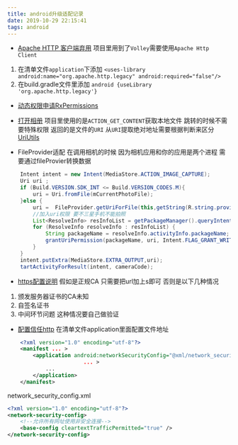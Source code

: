 ```yaml
---
title: android升级适配记录
date: 2019-10-29 22:15:41
tags: android
---
```

- [Apache HTTP 客户端弃用](https://developer.android.google.cn/about/versions/pie/android-9.0-changes-28?hl=zh_cn#apache-p)
项目里用到了`Volley`需要使用`Apache Http Client`
1. 在清单文件`application`下添加 `<uses-library android:name="org.apache.http.legacy" android:required="false"/>`
2. 在build.gradle文件里添加 `android {useLibrary 'org.apache.http.legacy'}`

<!-- more -->

- [动态权限申请RxPermissions](https://github.com/tbruyelle/RxPermissions)

- [打开相册](https://www.jianshu.com/p/7c6a53db8b12)
项目里使用的是`ACTION_GET_CONTENT`获取本地文件 跳转的时候不需要特殊权限 返回的是文件的`URI` 从`URI`提取绝对地址需要根据判断来区分[UriUtils](https://gist.github.com/tangtingyun/89c7da4d66e6f41b388ac00581f7ce23)

- FileProvider适配
在调用相机的时候 因为相机应用和你的应用是两个进程 需要通过fileProvier转换数据
```java
    Intent intent = new Intent(MediaStore.ACTION_IMAGE_CAPTURE);
    Uri uri ;
    if (Build.VERSION.SDK_INT <= Build.VERSION_CODES.M){
        uri = Uri.fromFile(mCurrentPhotoFile);
    }else {
        uri =  FileProvider.getUriForFile(this,getString(R.string.provider_str),mCurrentPhotoFile);
        //加入uri权限 要不三星手机不能拍照
        List<ResolveInfo> resInfoList = getPackageManager().queryIntentActivities(intent, PackageManager.MATCH_DEFAULT_ONLY;
        for (ResolveInfo resolveInfo : resInfoList) {
            String packageName = resolveInfo.activityInfo.packageName;
            grantUriPermission(packageName, uri, Intent.FLAG_GRANT_WRITE_URI_PERMISSION | Intent.FLAG_GRANT_READ_URI_PERMISSION);
        }
    }
    intent.putExtra(MediaStore.EXTRA_OUTPUT,uri);
    tartActivityForResult(intent, cameraCode);
```
- [https配置说明](https://developer.android.google.cn/training/articles/security-ssl?hl=zh_cn)
假如是正规CA 只需要把url加上s即可 否则是以下几种情况
1. 颁发服务器证书的CA未知
2. 自签名证书
3. 中间环节问题
这种情况要自己做验证

- [配置信任http](https://developer.android.google.cn/training/articles/security-config?hl=zh_cn)
在清单文件application里面配置文件地址
```xml
    <?xml version="1.0" encoding="utf-8"?>
    <manifest ... >
        <application android:networkSecurityConfig="@xml/network_security_config"
                        ... >
            ...
        </application>
    </manifest>
```
network_security_config.xml
```xml
<?xml version="1.0" encoding="utf-8"?>
<network-security-config>
    <!--允许所有网址使用非安全连接-->
    <base-config cleartextTrafficPermitted="true" />
</network-security-config>
```